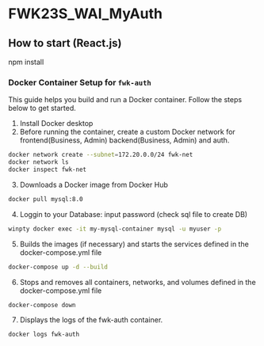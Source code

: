 # FWK23S_WAI_MyAuth
## How to start (React.js)
npm install
### Docker Container Setup for `fwk-auth`
This guide helps you build and run a Docker container. Follow the steps below to get started.
1. Install Docker desktop
2. Before running the container, create a custom Docker network for frontend(Business, Admin) backend(Business, Admin) and auth.
```bash
docker network create --subnet=172.20.0.0/24 fwk-net
docker network ls
docker inspect fwk-net
```
3. Downloads a Docker image from Docker Hub
```bash
docker pull mysql:8.0
```
4. Loggin to your Database: input password (check sql file to create DB)
```bash
winpty docker exec -it my-mysql-container mysql -u myuser -p
```
5. Builds the images (if necessary) and starts the services defined in the docker-compose.yml file
```bash
docker-compose up -d --build
```
6. Stops and removes all containers, networks, and volumes defined in the docker-compose.yml file
```bash
docker-compose down
```
7. Displays the logs of the fwk-auth container.
```bash
docker logs fwk-auth
```
